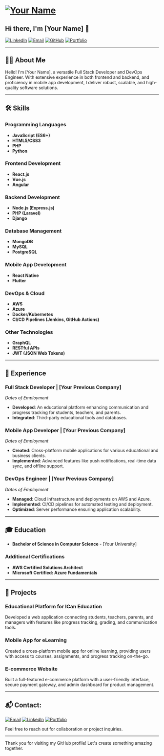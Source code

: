 # [![Your Name](https://via.placeholder.com/150)](https://github.com/YourUsername)
## Hi there, I'm [Your Name] 👋

[![LinkedIn](https://img.shields.io/badge/LinkedIn-YourProfile-blue)](https://www.linkedin.com/in/YourProfile)
[![Email](https://img.shields.io/badge/Email-YourEmail-red)](mailto:YourEmail)
[![GitHub](https://img.shields.io/badge/GitHub-YourUsername-black)](https://github.com/YourUsername)
[![Portfolio](https://img.shields.io/badge/Portfolio-YourWebsite-green)](http://YourWebsite.com)

---

## 🧑‍💻 About Me
Hello! I'm [Your Name], a versatile Full Stack Developer and DevOps Engineer. With extensive experience in both frontend and backend, and proficiency in mobile app development, I deliver robust, scalable, and high-quality software solutions. 

---

## 🛠 Skills

### Programming Languages
- **JavaScript (ES6+)**
- **HTML5/CSS3**
- **PHP**
- **Python**

### Frontend Development
- **React.js**
- **Vue.js**
- **Angular**

### Backend Development
- **Node.js (Express.js)**
- **PHP (Laravel)**
- **Django**

### Database Management
- **MongoDB**
- **MySQL**
- **PostgreSQL**

### Mobile App Development
- **React Native**
- **Flutter**

### DevOps & Cloud
- **AWS**
- **Azure**
- **Docker/Kubernetes**
- **CI/CD Pipelines (Jenkins, GitHub Actions)**

### Other Technologies
- **GraphQL**
- **RESTful APIs**
- **JWT (JSON Web Tokens)**

---

## 💼 Experience

### Full Stack Developer | [Your Previous Company]
*Dates of Employment*
- **Developed**: An educational platform enhancing communication and progress tracking for students, teachers, and parents.
- **Integrated**: Third-party educational tools and databases.

### Mobile App Developer | [Your Previous Company]
*Dates of Employment*
- **Created**: Cross-platform mobile applications for various educational and business clients.
- **Implemented**: Advanced features like push notifications, real-time data sync, and offline support.

### DevOps Engineer | [Your Previous Company]
*Dates of Employment*
- **Managed**: Cloud infrastructure and deployments on AWS and Azure.
- **Implemented**: CI/CD pipelines for automated testing and deployment.
- **Optimized**: Server performance ensuring application scalability.

---

## 🎓 Education
- **Bachelor of Science in Computer Science** - [Your University]

### Additional Certifications
- **AWS Certified Solutions Architect**
- **Microsoft Certified: Azure Fundamentals**

---

## 📂 Projects

### Educational Platform for ICan Education
Developed a web application connecting students, teachers, parents, and managers with features like progress tracking, grading, and communication tools.

### Mobile App for eLearning
Created a cross-platform mobile app for online learning, providing users with access to courses, assignments, and progress tracking on-the-go.

### E-commerce Website
Built a full-featured e-commerce platform with a user-friendly interface, secure payment gateway, and admin dashboard for product management.

---

## 📬 Contact: 

[![Email](https://img.shields.io/badge/-Email-red?style=for-the-badge&logo=gmail&logoColor=white)](mailto:YourEmail)
[![LinkedIn](https://img.shields.io/badge/-LinkedIn-blue?style=for-the-badge&logo=linkedin&logoColor=white)](https://www.linkedin.com/in/YourProfile)
[![Portfolio](https://img.shields.io/badge/-Portfolio-green?style=for-the-badge&logo=google-chrome&logoColor=white)](http://YourWebsite.com)

Feel free to reach out for collaboration or project inquiries.

---

Thank you for visiting my GitHub profile! Let's create something amazing together.
